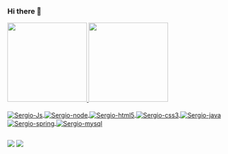 ### Hi there 👋
 <div>
  <a href="https://github.com/sergiossantos">
  <img height="180em" src="https://github-readme-stats.vercel.app/api?username=sergiossantos&show_icons=true&theme=dark&include_all_commits=true&count_private=true"/>
  <img height="180em" src="https://github-readme-stats.vercel.app/api/top-langs/?username=sergiossantos&layout=compact&langs_count=7&theme=dark"/>
</div>
<div style="display: inline_block"><br>
 <img align="center" alt="Sergio-Js" src="https://img.shields.io/badge/JavaScript-323330?style=for-the-badge&logo=javascript&logoColor=F7DF1E">
  <img align="center" alt="Sergio-node" src="https://img.shields.io/badge/Node.js-43853D?style=for-the-badge&logo=node.js&logoColor=white">
  <img align="center" alt="Sergio-html5" src="https://img.shields.io/badge/HTML5-E34F26?style=for-the-badge&logo=html5&logoColor=white">
  <img align="center" alt="Sergio-css3" src="https://img.shields.io/badge/CSS3-1572B6?style=for-the-badge&logo=css3&logoColor=white">
  <img align="center" alt="Sergio-java" src="https://img.shields.io/badge/Java-ED8B00?style=for-the-badge&logo=java&logoColor=white">
  <img align="center" alt="Sergio-spring" src="https://img.shields.io/badge/Spring-6DB33F?style=for-the-badge&logo=spring&logoColor=white">
  <img align="center" alt="Sergio-mysql" src="https://img.shields.io/badge/MySQL-00000F?style=for-the-badge&logo=mysql&logoColor=white">
</div>
  
  ##
 
<div>
  <a href = "mailto:sergiossantos0@gmail.com"><img src="https://img.shields.io/badge/-Gmail-%23333?style=for-the-badge&logo=gmail&logoColor=white" target="_blank"></a>
  <a href="https://www.linkedin.com/in/sergio-santos-848223169/" target="_blank"><img src="https://img.shields.io/badge/-LinkedIn-%230077B5?style=for-the-badge&logo=linkedin&logoColor=white" target="_blank"></a> 
 
</div>



